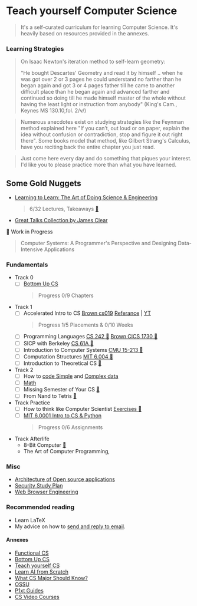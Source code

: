# Teach yourself Computer Science
> It's a self-curated curriculum for learning Computer Science. It's heavily based on resources provided in the annexes.

### Learning Strategies
> On Isaac Newton's iteration method to self-learn geometry:
>
>  "He bought Descartes' Geometry and read it by himself .. when he was got over 2 or 3 pages he could understand no farther than he began again and got 3 or 4    pages father till he came to another difficult place than he began again and advanced farther and continued so doing till he made himself master of the whole      without having the least light or instruction from anybody" (King's Cam., Keynes MS 130.10,fol. 2/v/)

> Numerous anecdotes exist on studying strategies like the Feynman method explained here "If you can’t, out loud or on paper, explain the idea without confusion or contradiction, stop and figure it out right there". Some books model that method, like Gilbert Strang's Calculus, have you reciting back the entire chapter you just read.

> Just come here every day and do something that piques your interest. I'd like you to please practice more than what you have learned.

## Some Gold Nuggets
- [Learning to Learn: The Art of Doing Science & Engineering ](https://www.youtube.com/playlist?list=PLUeG2W-NLloyr1H2J1wO4MKnvz__B4-u6)
  > 6/32 Lectures, Takeaways [🔗](https://github.com/JDRanpariya/Knowledge-Base/blob/master/Courses/The%20Art%20of%20Science%20and%20Engineering.md)
- [Great Talks Collection by James Clear](https://jamesclear.com/great-speeches)

🚧 Work in Progress
> Computer Systems: A Programmer's Perspective and Designing Data-Intensive Applications

### Fundamentals
- Track 0
  - [ ] [Bottom Up CS](https://www.bottomupcs.com/)
    > Progress 0/9 Chapters
- Track 1
  - [ ] Accelerated Intro to CS [Brown cs019](https://cs.brown.edu/courses/cs019/2022/) [Referance](https://learnaifromscratch.github.io/software.html) | [YT](https://www.youtube.com/playlist?list=PLl0tHXI7SBjncgRrhL4DPEwDgUjUtk2_C)
    > Progress 1/5 Placements & 0/10 Weeks
  - [ ] Programming Languages [CS 242 🔗](https://web.stanford.edu/class/cs242/materials.html) [Brown CICS 1730 🔗](https://cs.brown.edu/courses/csci1730/2022/index.html)
  - [ ] SICP with Berkeley [CS 61A 🔗](https://archive.org/details/ucberkeley-webcast-PL3E89002AA9B9879E?tab=collection)
  - [ ] Introduction to Computer Systems [CMU 15-213 🔗](https://scs.hosted.panopto.com/Panopto/Pages/Sessions/List.aspx#folderID=%22b96d90ae-9871-4fae-91e2-b1627b43e25e%22&maxResults=50)
  - [ ] Computation Structures [MIT 6.004 🔗](https://web.archive.org/web/20191227205825/https://6004.mit.edu/web/fall19/resources/lectures)
  - [ ] Introduction to Theoretical CS [🔗](https://introtcs.org/public/)
- Track 2
  - [ ] How to [code Simple](https://www.edx.org/course/how-to-code-simple-data) and [Complex data](https://www.edx.org/course/how-to-code-complex-data)
  - [ ] [Math](https://learnaifromscratch.github.io/math.html)
  - [ ] Missing Semester of Your CS [🔗](https://missing.csail.mit.edu/)
  - [ ] From Nand to Tetris [🔗](https://www.nand2tetris.org/)
 
- Track Practice
  - [ ] How to think like Computer Scientist [Exercises 🔗](https://buildmedia.readthedocs.org/media/pdf/howtothink/latest/howtothink.pdf)
  - [ ] [MIT 6.0001 Intro to CS & Python](https://ocw.mit.edu/courses/6-0001-introduction-to-computer-science-and-programming-in-python-fall-2016/pages/assignments/)
    > Progress 0/6 Assignments

- Track Afterlife
  - 8-Bit Computer [🔗](https://eater.net/8bit)
  - The Art of Computer Programming, 

### Misc
- [Architecture of Open source applications](https://aosabook.org/en/index.html)
- [Security Study Plan](https://github.com/jassics/security-study-plan)
- [Web Browser Engineering](https://browser.engineering/)

### Recommended reading
- Learn LaTeX
- My advice on how to [send and reply to email](https://matt.might.net/articles/how-to-email/).



#### Annexes
- [Functional CS](https://functionalcs.github.io/curriculum/)
- [Bottom Up CS](https://www.bottomupcs.com/)
- [Teach yourself CS](https://teachyourselfcs.com/)
- [Learn AI from Scratch](https://learnaifromscratch.github.io/)
- [What CS Major Should Know?](https://matt.might.net/articles/what-cs-majors-should-know/)
- [OSSU](https://github.com/ossu/computer-science)
- [P1xt Guides](https://github.com/P1xt/p1xt-guides)
- [CS Video Courses](https://github.com/Developer-Y/cs-video-courses)

